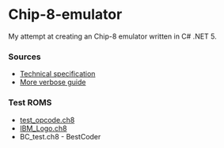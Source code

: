 # Chip-8-emulator
My attempt at creating an Chip-8 emulator written in C# .NET 5.

### Sources
* [Technical specification](http://devernay.free.fr/hacks/chip8/C8TECH10.HTM)
* [More verbose guide](https://tobiasvl.github.io/blog/write-a-chip-8-emulator/)

### Test ROMS
* [test_opcode.ch8](https://github.com/corax89/chip8-test-rom)
* [IBM_Logo.ch8](https://github.com/loktar00/chip8/blob/master/roms/IBM%20Logo.ch8)
* BC_test.ch8 - BestCoder
